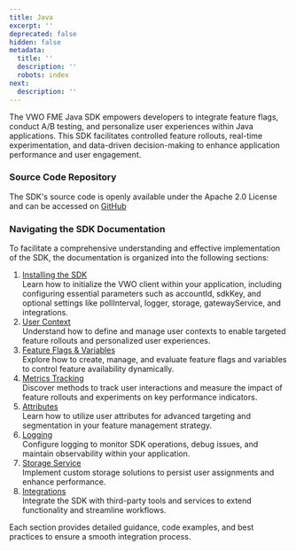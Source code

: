 ```yaml
---
title: Java
excerpt: ''
deprecated: false
hidden: false
metadata:
  title: ''
  description: ''
  robots: index
next:
  description: ''
---
```

The VWO FME Java SDK empowers developers to integrate feature flags, conduct A/B testing, and personalize user experiences within Java applications. This SDK facilitates controlled feature rollouts, real-time experimentation, and data-driven decision-making to enhance application performance and user engagement.

### Source Code Repository

The SDK's source code is openly available under the Apache 2.0 License and can be accessed on [GitHub](https://github.com/wingify/vwo-fme-java-sdk)

### Navigating the SDK Documentation

To facilitate a comprehensive understanding and effective implementation of the SDK, the documentation is organized into the following sections:

1. [Installing the SDK](doc:fme-java-install)\
   Learn how to initialize the VWO client within your application, including configuring essential parameters such as accountId, sdkKey, and optional settings like pollInterval, logger, storage, gatewayService, and integrations.
2. [User Context](doc:fme-java-context)\
   Understand how to define and manage user contexts to enable targeted feature rollouts and personalized user experiences.
3. [Feature Flags & Variables](doc:fme-node-flags)\
   Explore how to create, manage, and evaluate feature flags and variables to control feature availability dynamically.
4. [Metrics Tracking](doc:fme-java-metrics)\
   Discover methods to track user interactions and measure the impact of feature rollouts and experiments on key performance indicators.
5. [Attributes](doc:fme-node-attributes)\
   Learn how to utilize user attributes for advanced targeting and segmentation in your feature management strategy.
6. [Logging](doc:fme-java-logging)\
   Configure logging to monitor SDK operations, debug issues, and maintain observability within your application.
7. [Storage Service](doc:fme-java-storage)\
   Implement custom storage solutions to persist user assignments and enhance performance.
8. [Integrations](doc:fme-java-integrations)\
   Integrate the SDK with third-party tools and services to extend functionality and streamline workflows.

Each section provides detailed guidance, code examples, and best practices to ensure a smooth integration process.